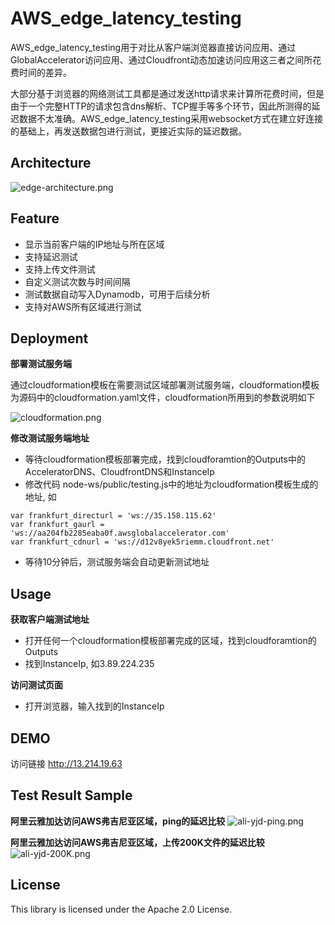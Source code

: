 # AWS_edge_latency_testing

AWS_edge_latency_testing用于对比从客户端浏览器直接访问应用、通过GlobalAccelerator访问应用、通过Cloudfront动态加速访问应用这三者之间所花费时间的差异。

大部分基于浏览器的网络测试工具都是通过发送http请求来计算所花费时间，但是由于一个完整HTTP的请求包含dns解析、TCP握手等多个环节，因此所测得的延迟数据不太准确。AWS_edge_latency_testing采用websocket方式在建立好连接的基础上，再发送数据包进行测试，更接近实际的延迟数据。

## Architecture
![edge-architecture.png](https://pwmbjs.s3.cn-north-1.amazonaws.com.cn/AWS_edge_latency_testing/edge-architecture.png)

## Feature
- 显示当前客户端的IP地址与所在区域
- 支持延迟测试
- 支持上传文件测试
- 自定义测试次数与时间间隔
- 测试数据自动写入Dynamodb，可用于后续分析
- 支持对AWS所有区域进行测试

## Deployment
**部署测试服务端**

通过cloudformation模板在需要测试区域部署测试服务端，cloudformation模板为源码中的cloudformation.yaml文件，cloudformation所用到的参数说明如下

![cloudformation.png](https://pwmbjs.s3.cn-north-1.amazonaws.com.cn/AWS_edge_latency_testing/cloudformation.png)

**修改测试服务端地址**
- 等待cloudformation模板部署完成，找到cloudforamtion的Outputs中的AcceleratorDNS、CloudfrontDNS和InstanceIp
- 修改代码 node-ws/public/testing.js中的地址为cloudformation模板生成的地址, 如
```
var frankfurt_directurl = 'ws://35.158.115.62'
var frankfurt_gaurl = 'ws://aa204fb2285eaba0f.awsglobalaccelerator.com'
var frankfurt_cdnurl = 'ws://d12v8yek5riemm.cloudfront.net'
```
- 等待10分钟后，测试服务端会自动更新测试地址

## Usage
**获取客户端测试地址**
- 打开任何一个cloudformation模板部署完成的区域，找到cloudforamtion的Outputs
- 找到InstanceIp, 如3.89.224.235


**访问测试页面**
- 打开浏览器，输入找到的InstanceIp

## DEMO
访问链接 http://13.214.19.63

## Test Result Sample
**阿里云雅加达访问AWS弗吉尼亚区域，ping的延迟比较**
![ali-yjd-ping.png](https://pwmbjs.s3.cn-north-1.amazonaws.com.cn/AWS_edge_latency_testing/ali-yjd-ping.png)

**阿里云雅加达访问AWS弗吉尼亚区域，上传200K文件的延迟比较**
![ali-yjd-200K.png](https://pwmbjs.s3.cn-north-1.amazonaws.com.cn/AWS_edge_latency_testing/ali-yjd-200.png)

## License
This library is licensed under the Apache 2.0 License.
